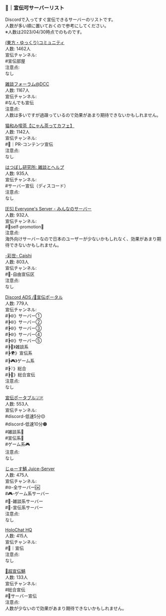 ### 📢｜宣伝可サーバーリスト
Discordで入ってすぐ宣伝できるサーバーのリストです。  
人数が多い順に置いておくので参考にしてください。  
※人数は2023/04/30時点でのものです。    
  
[(東方・ゆっくり)コミュニティ](https://discord.gg/RFwntDm7gN)  
人数: 1462人  
宣伝チャンネル:  
#宣伝部屋  
注意点:  
なし  
  
[雑談フォーラム@DCC](https://discord.gg/4a68rmUXT7)  
人数: 1167人  
宣伝チャンネル:  
#なんでも宣伝  
注意点:  
人数は多いですが過疎っているので効果があまり期待できないかもしれません。  
  
[猫和み喫茶【にゃん茶ってカフェ】](https://discord.gg/catcaffe)  
人数: 1142人  
宣伝チャンネル:  
#📢｜PR-コンテンツ宣伝  
注意点:  
なし  
  
[はつぼし研究所: 雑談とヘルプ](https://discord.gg/pa9duXF7GX)  
人数: 935人  
宣伝チャンネル:  
#サーバー宣伝（ディスコード）  
注意点:  
なし  

[[ES] Everyone's Server - みんなのサーバー](https://discord.gg/mzv2unb48d)  
人数: 932人  
宣伝チャンネル:  
#🤝self-promotion🤝  
注意点:  
海外向けサーバーなので日本のユーザーが少ないかもしれなく、効果があまり期待できないかもしれません。 
  
[-彩世- Caishi](https://discord.gg/caishi)  
人数: 803人  
宣伝チャンネル:  
#📰-自由宣伝区  
注意点:  
なし  
  
[Discord ADS /💫宣伝ポータル](https://discord.gg/6DNAtRMpfa)  
人数: 779人  
宣伝チャンネル:  
#┣🌐》サーバー①  
#┣🌐》サーバー②  
#┣🌐》サーバー③  
#┣🌐》サーバー④  
#┣🌐》サーバー⑤  
#┣💬》雑談系  
#┣🌍》宣伝系  
#┣🎮》ゲーム系  
#┣❔》総合  
#┣📡》総合宣伝  
注意点:  
なし  
  
[宣伝ポータブル🇯🇵](https://discord.gg/7CCPusDBVJ)  
人数: 553人  
宣伝チャンネル:  
#discord-低速5分🟡  
#discord-低速10分🟠  
#雑談系💬  
#宣伝系📢  
#ゲーム系🎮  
注意点:  
なし  
  
[じゅーす鯖 Juice-Server](https://discord.gg/TGHvWp67vf)  
人数: 475人  
宣伝チャンネル:  
#🌐-全サーバー🆗  
#🎮-ゲーム系サーバー  
#💬-雑談系サーバー  
#📡-宣伝系サーバー  
注意点:  
なし  
  
[HoloChat HQ](https://discord.gg/49TFNZHrY9)  
人数: 415人  
宣伝チャンネル:  
#📣｜宣伝  
注意点:  
なし  
  
[📣超宣伝鯖](https://discord.gg/G3dFDVRZx5)  
人数: 133人  
宣伝チャンネル:  
#総合宣伝  
#📣サーバー宣伝  
注意点:  
人数が少ないので効果があまり期待できないかもしれません。  
  
